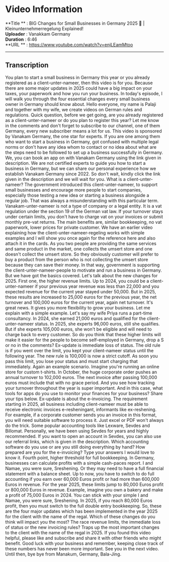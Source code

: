 # Video Information

**Title   ** : BIG Changes for Small Businesses in Germany 2025 🚨 | Kleinunternehmerregelung Explained!  
**Uploader** : Vanakkam Germany  
**Duration** : 6:46  
**URL     ** : https://www.youtube.com/watch?v=enjLEamMtoo  

---

## Transcription

 You plan to start a small business in Germany this year or you already registered as a client-unter-nameer, then this video is for you. Because there are some major updates in 2025 could have a big impact on your taxes, your paperwork and how you run your business. In today's episode, I will walk you through the four essential changes every small business owner in Germany should know about. Hello everyone, my name is Palaji and together with my wife, we create videos on German rules and regulations. Quick question, before we get going, are you already registered as a client-unter-nameer or do you plan to register this year? Let me know in the comments and don't forget to subscribe to our channel, one of them Germany, every new subscriber means a lot for us. This video is sponsored by Vanakam Germany, the one star for experts. If you are one among them who want to start a business in Germany, got confused with multiple legal norms or don't have any idea whom to contact or no idea about what are the steps need to be followed to set up a business successfully in Germany. We, you can book an app on with Vanakam Germany using the link given in description. We are not certified experts to guide you how to start a business in Germany, but we can share our personal experience how we establish Vanakam Germany since 2022. So don't wait, kindly click the link given in the description and we will wait for you. What is a client-unter-nameer? The government introduced this client-unter-nameer, to support small businesses and encourage more people to start companies, especially those testing a new idea or starting a business alongside a regular job. That was always a misunderstanding with this particular term. Vanakam-unter-nameer is not a type of company or a legal entity. It is a vat regulation under the section 19 of the German vat law. If your turnover stays under certain limits, you don't have to charge vat on your invoices or submit monthly pre-vat returns. The main benefits are, similar bookkeeping, no vat paperwork, lower prices for private customer. We have an earlier video explaining how the client-unter-nameer-regeling works with simple examples and I will show you once again for the reference here and also attach it in the cards. As you two people are providing the same services and same product in the market, one collects the umsert store and one doesn't collect the umsert store. So they obviously customer will prefer to buy a product from the person who is not collecting the umsert store because they can save their money. In that way, government is supporting the client-unter-nameer-people to motivate and run a business in Germany. But we have got the basics covered. Let's talk about the new changes for 2025. First one, the higher revenue limits. Up to 2024, you could be a client-unter-nameer if your previous year revenue was less than 22,000 and you expected revenue for the current year stayed under 50,000. But in 2025, these results are increased to 25,000 euros for the previous year, the net turnover and 100,000 euros for the current year, again net turnover. It's great news. It gives you more flexibility to grow your business. Let me explain with a simple example. Let's say my wife Priya runs a part-time consultancy. In 2024, she earned 21,000 euros and qualified for the client-unter-nameer status. In 2025, she experts 96,000 euros, still she qualifies. But if she experts 105,000 euros, she won't be eligible and will need to charge back to every customer. So do you think that these higher limits will make it easier for the people to become self-employed in Germany, drop a S or no in the comments? Ex-update is immediate loss of status. The old rule is if you went over the limit, you kept your client-nameer status until the following year. The new rule is 100,000 is now a strict cutoff. As soon you pass this limit, you lose your status and must start charging that immediately. Again an example scenario. Imagine you're running an online store for custom t-shirts. In October, the huge corporate order pushes an annual turnover to 102,000 euros. The next invoice after passing 100,000 euros must include that with no grace period. And you see how tracking your turnover throughout the year is super important. And in this case, what tools for apps do you use to monitor your finances for your business? Share your tips below. Ex-update is about the e-invoicing. The requirement starting in 2025, all business including client-nameer must be able to receive electronic invoices e-resheningant, informants like ex-reshening. For example, if a corporate customer sends you an invoice in this format, you will need suitable software to process it. Just excel or PDF won't always do the trick. Some popular accounting tools like Lexware, Sevdes and Billomat. Personally, we have been using Sevdes for years and highly recommended. If you want to open an account in Sevdes, you can also use our referral links, which is given in the description. Which accounting software do you use or are you still doing everything by hand? How prepared are you for the e-invoicing? Type your answers I would love to know it. Fourth point, higher threshold for full bookkeeping. In Germany, businesses can calculate profits with a simple cash-paces report. I and Namae, you were sure, Sreshening. Or they may need to have a full financial statement with a balance sheet. Up to now, you have to switch to do full accounting if you earn over 60,000 Euros profit or had more than 600,000 Euros in revenue. For the year 2025, these limits jump to 80,000 Euros profit or 800,000 Euros in revenue. Example, imagine you own a bakery and make a profit of 75,000 Euros in 2024. You can stick with your simple I and Namae, you were sure, Sreshening. In 2025, if you reach 80,000 Euros profit, then you must switch to the full double entry bookkeeping. So, these are the four major updates which has been implemented in the year 2025 for the client with the name of the regal. Which of these changes do you think will impact you the most? The race revenue limits, the immediate loss of status or the new invoicing rules? Traps up the most important changes to the client with the name of the regal in 2025. If you found this video helpful, please like and subscribe and share it with other friends who might benefit. Good luck with your business and remember, keeping close track of these numbers has never been more important. See you in the next video. Until then, bye bye from Manakum, Germany, Bala-Jing.